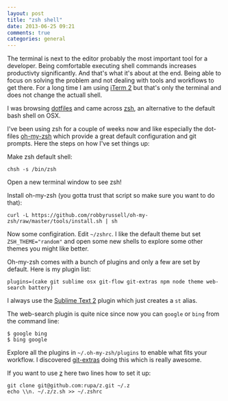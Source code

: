 ```yaml
---
layout: post
title: "zsh shell"
date: 2013-06-25 09:21
comments: true
categories: general
---
```


The terminal is next to the editor probably the most important tool for a developer. Being comfortable executing shell commands increases productivty significantly. And that's what it's about at the end. Being able to focus on solving the problem and not dealing with tools and workflows to get there. For a long time I am using [iTerm 2](http://www.iterm2.com/) but that's only the terminal and does not change the actuall shell.

I was browsing [dotfiles](http://dotfiles.github.io/) and came across [zsh](http://zsh.sourceforge.net/), an alternative to the default bash shell on OSX.

I've been using zsh for a couple of weeks now and like especially the dot-files [oh-my-zsh](https://github.com/robbyrussell/oh-my-zsh) which provide a great default configuration and git prompts. Here the steps on how I've set things up:

Make zsh default shell:

    chsh -s /bin/zsh

Open a new terminal window to see zsh!

Install oh-my-zsh (you gotta trust that script so make sure you want to do that):

    curl -L https://github.com/robbyrussell/oh-my-zsh/raw/master/tools/install.sh | sh

Now some configiration. Edit `~/zshrc`.
I like the default theme but set `ZSH_THEME="random"` and open some new shells to explore some other themes you might like better.

Oh-my-zsh comes with a bunch of plugins and only a few are set by default.
Here is my plugin list:

    plugins=(cake git sublime osx git-flow git-extras npm node theme web-search battery)

I always use the [Sublime Text 2](http://www.sublimetext.com/2) plugin which just creates a `st` alias.

The web-search plugin is quite nice since now you can `google` or `bing` from the command line:

    $ google bing
    $ bing google

Explore all the plugins in `~/.oh-my-zsh/plugins` to enable what fits your workflow. I discovered [git-extras](https://github.com/visionmedia/git-extras) doing this which is really awesome.

If you want to use [z](https://github.com/rupa/z) here two lines how to set it up:

    git clone git@github.com:rupa/z.git ~/.z
    echo \\n. ~/.z/z.sh >> ~/.zshrc